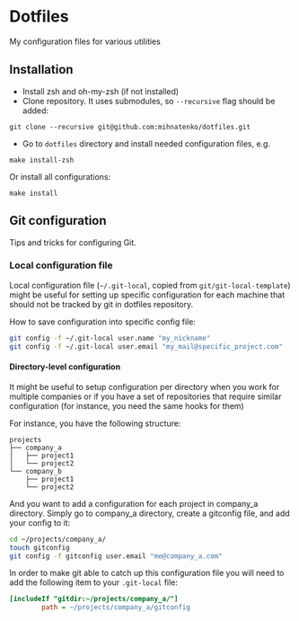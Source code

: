 # Dotfiles

My configuration files for various utilities

## Installation

* Install zsh and oh-my-zsh (if not installed)
* Clone repository. It uses submodules, so `--recursive` flag should be added:
```
git clone --recursive git@github.com:mihnatenko/dotfiles.git
```
* Go to `dotfiles` directory and install needed configuration files, e.g.
```
make install-zsh
```
Or install all configurations:
```
make install
```

## Git configuration

Tips and tricks for configuring Git.

### Local configuration file

Local configuration file (`~/.git-local`, copied from `git/git-local-template`)
might be useful for setting up specific configuration for each machine that
should not be tracked by git in dotfiles repository.

How to save configuration into specific config file:
```bash
git config -f ~/.git-local user.name "my_nickname"
git config -f ~/.git-local user.email "my_mail@specific_project.com"
```

#### Directory-level configuration

It might be useful to setup configuration per directory when you work for
multiple companies or if you have a set of repositories that require similar
configuration (for instance, you need the same hooks for them)

For instance, you have the following structure:
```
projects
├── company_a
│   ├── project1
│   └── project2
└── company_b
    ├── project1
    └── project2
```
And you want to add a configuration for each project in company_a directory.
Simply go to company_a directory, create a gitconfig file, and add your config
to it:
```bash
cd ~/projects/company_a/
touch gitconfig
git config -f gitconfig user.email "me@company_a.com"
```
In order to make git able to catch up this configuration file you will need to
add the following item to your `.git-local` file:

```ini
[includeIf "gitdir:~/projects/company_a/"]
        path = ~/projects/company_a/gitconfig
```

